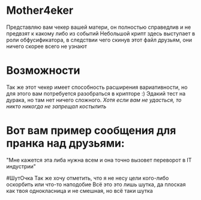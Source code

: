 # Mother4eker
Представляю вам чекер вашей матери, он полностью справедлив и не предвзят к какому либо из событий
Небольшой крипт здесь выступает в роли обфусификатора, в следствии чего скинув этот файл друзьям, они ничего скорее всего не узнают
# Возможности
Так же этот чекер имеет способность расширения вариативности, но для этого вам потребуется разобраться в крипторе :)
Эдакий тест на дурака, но там нет ничего сложного. *Хотя если вам не удасться, то никто никогда не запрещал костылить*

# Вот вам пример сообщения для пранка над друзьями:
"Мне кажется эта либа нужна всем и она точно вызовет переворот в IT индустрии"

#ШутОчка
Так же хочу отметить, что я не несу цели кого-либо оскорбить или что-то наподобие
Всё это это лишь шутка, да плоская как твоя однокласница и не смешная, но всё таки шутка
